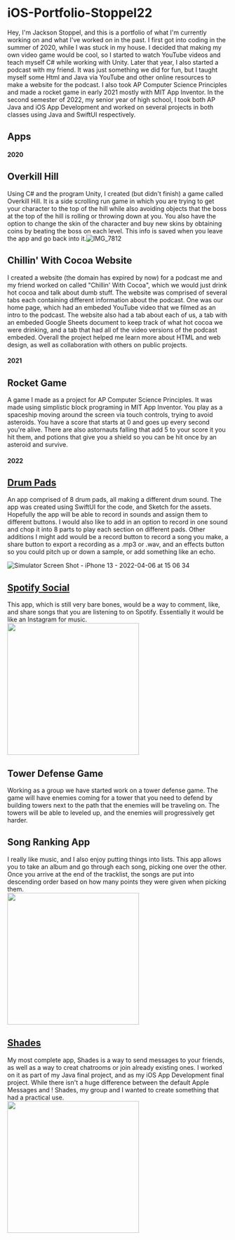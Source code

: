 # iOS-Portfolio-Stoppel22
  Hey, I'm Jackson Stoppel, and this is a portfolio of what I'm currently working on and what I've worked on in the past. I first got into coding in the summer of 2020, while I was stuck in my house. I decided that making my own video game would be cool, so I started to watch YouTube videos and teach myself C# while working with Unity. Later that year, I also started a podcast with my friend. It was just something we did for fun, but I taught myself some Html and Java via YouTube and other online resources to make a website for the podcast. I also took AP Computer Science Principles and made a rocket game in early 2021 mostly with MIT App Inventor. In the second semester of 2022, my senior year of high school, I took both AP Java and iOS App Development and worked on several projects in both classes using Java and SwiftUI respectively. 
## Apps
#### 2020
## Overkill Hill
Using C# and the program Unity, I created (but didn't finish) a game called Overkill Hill. It is a side scrolling run game in which you are trying to get your character to the top of the hill while also avoiding objects that the boss at the top of the hill is rolling or throwing down at you. You also have the option to change the skin of the character and buy new skins by obtaining coins by beating the boss on each level. This info is saved when you leave the app and go back into it.![IMG_7812](https://user-images.githubusercontent.com/98774916/162058962-e1ff9925-cd75-4108-a337-f508910dcd46.PNG)

## Chillin' With Cocoa Website
I created a website (the domain has expired by now) for a podcast me and my friend worked on called "Chillin' With Cocoa", which we would just drink hot cocoa and talk about dumb stuff. The website was comprised of several tabs each containing different information about the podcast. One was our home page, which had an embeded YouTube video that we filmed as an intro to the podcast. The website also had a tab about each of us, a tab with an embeded Google Sheets document to keep track of what hot cocoa we were drinking, and a tab that had all of the video versions of the podcast embeded. Overall the project helped me learn more about HTML and web design, as well as collaboration with others on public projects.
#### 2021
## Rocket Game
A game I made as a project for AP Computer Science Principles. It was made using simplistic block programing in MIT App Inventor. You play as a spaceship moving around the screen via touch controls, trying to avoid asteroids. You have a score that starts at 0 and goes up every second you're alive. There are also astornauts falling that add 5 to your score it you hit them, and potions that give you a shield so you can be hit once by an asteroid and survive.
#### 2022
## <a href = "https://github.com/RockBiscuit/Drum-Pads">Drum Pads</a>
An app comprised of 8 drum pads, all making a different drum sound. The app was created using SwiftUI for the code, and Sketch for the assets. Hopefully the app will be able to record in sounds and assign them to different buttons. I would also like to add in an option to record in one sound and chop it into 8 parts to play each section on different pads. Other additions I might add would be a record button to record a song you make, a share button to export a recording as a .mp3 or .wav, and an effects button so you could pitch up or down a sample, or add something like an echo.

![Simulator Screen Shot - iPhone 13 - 2022-04-06 at 15 06 34](https://user-images.githubusercontent.com/98774916/162276345-e4ae4c18-e0df-4f0c-9768-a7a480ee5ae5.png)
## <a href = "https://github.com/RockBiscuit/Spotify-Social">Spotify Social</a>
This app, which is still very bare bones, would be a way to comment, like, and share songs that you are listening to on Spotify. Essentially it would be like an Instagram for music. <br>
<img src="https://user-images.githubusercontent.com/98774916/162286085-3fdb2035-2f5f-4936-bb32-09c494eccff0.png" height="300">

## Tower Defense Game
Working as a group we have started work on a tower defense game. The game will have enemies coming for a tower that you need to defend by building towers next to the path that the enemies will be traveling on. The towers will be able to leveled up, and the enemies will progressively get harder.

## Song Ranking App
I really like music, and I also enjoy putting things into lists. This app allows you to take an album and go through each song, picking one over the other. Once you arrive at the end of the tracklist, the songs are put into descending order based on how many points they were given when picking them. <br>
<img src ="https://user-images.githubusercontent.com/98774916/172395540-0d06646b-f07e-47d5-917e-413e4667b31f.jpg" height="300">
## <a href = "https://github.com/RockBiscuit/EPHS-Shades">Shades</a>
My most complete app, Shades is a way to send messages to your friends, as well as a way to creat chatrooms or join already existing ones. I worked on it as part of my Java final project, and as my iOS App Development final project. While there isn't a huge difference between the default Apple Messages and !
Shades, my group and I wanted to create something that had a practical use. <br>
<img src="https://user-images.githubusercontent.com/98774916/172396610-e728297b-0151-4ce3-89d5-27cc7f48200a.png" height="300">

